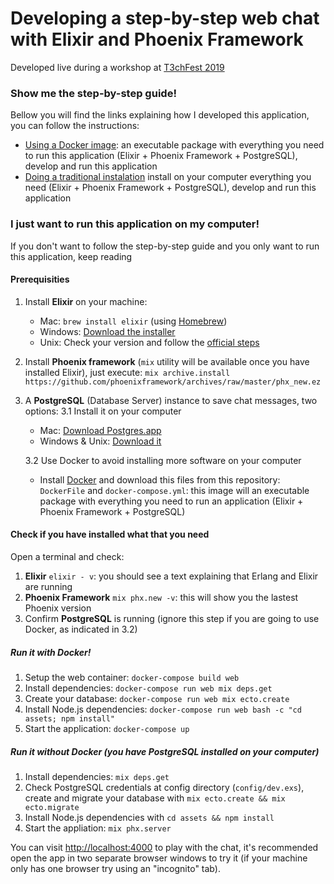 # Developing a step-by-step web chat with Elixir and Phoenix Framework

Developed live during a workshop at [T3chFest 2019](https://t3chfest.uc3m.es/2019/learn-with-t3chfest/introduccion-elixir-phoenix-framwork-desarrollando-chat-paso-paso/)


### Show me the step-by-step guide!

Bellow you will find the links explaining how I developed this application, you can follow the instructions:

- [Using a Docker image](step-by-step-docker-guide.md): an executable package with everything you need to run this application (Elixir + Phoenix Framework + PostgreSQL), develop and run this application
- [Doing a traditional instalation](step-by-step-guide.md) install on your computer everything you need (Elixir + Phoenix Framework + PostgreSQL), develop and run this application 


### I just want to run this application on my computer!

If you don't want to follow the step-by-step guide and you only want to run this application, keep reading

#### Prerequisities

1. Install **Elixir** on your machine:
    * Mac:  `brew install elixir` (using [Homebrew](https://brew.sh))
    * Windows: [Download the installer](https://repo.hex.pm/elixir-websetup.exe)
    * Unix: Check your version and follow the [official steps](https://elixir-lang.org/install.html#unix-and-unix-like)
     
2. Install **Phoenix framework** (`mix` utility will be available once you have installed Elixir), just execute: 
```mix archive.install https://github.com/phoenixframework/archives/raw/master/phx_new.ez```

3. A **PostgreSQL** (Database Server) instance to save chat messages, two options: 
	3.1 Install it on your computer
    * Mac: [Download Postgres.app](http://postgresapp.com/)
    * Windows & Unix: [Download it](https://www.postgresql.org/download/)

	3.2 Use Docker to avoid installing more software on your computer
    * Install [Docker](https://www.docker.com/) and download this files from this repository: `DockerFile` and `docker-compose.yml`: this image will an executable package with everything you need to run an application (Elixir + Phoenix Framework + PostgreSQL)


#### Check if you have installed what that you need
Open a terminal and check:
1. **Elixir** `elixir - v`: you should see a text explaining that Erlang and Elixir are running
2. **Phoenix Framework** `mix phx.new -v`: this will show you the lastest Phoenix version
3. Confirm **PostgreSQL** is running (ignore this step if you are going to use Docker, as indicated in 3.2)

##### Run it with Docker!
1. Setup the web container: `docker-compose build web`
2. Install dependencies: `docker-compose run web mix deps.get`
3. Create your database: `docker-compose run web mix ecto.create`
4. Install Node.js dependencies: `docker-compose run web bash -c "cd assets; npm install"`
5. Start the application: `docker-compose up`

##### Run it without Docker (you have PostgreSQL installed on your computer)
1. Install dependencies: `mix deps.get`
2. Check PostgreSQL credentials at config directory (`config/dev.exs`), create and migrate your database with `mix ecto.create && mix ecto.migrate`
3. Install Node.js dependencies with `cd assets && npm install`
4. Start the appliation: `mix phx.server` 

You can visit [http://localhost:4000](http://localhost:4000) to play with the chat, it's recommended open the app in two separate browser windows to try it (if your machine only has one browser try using an "incognito" tab).